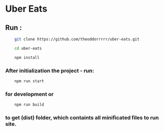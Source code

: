 # Uber Eats

## Run :

```.bash
    git clone https://github.com/theoddorrrrr/uber-eats.git

    cd uber-eats

    npm install
```

### After initialization the project - run:

```.bash
    npm run start
```

### for development or

```.bash
    npm run build
```

### to get (dist) folder, which containts all minificated files to run site.
